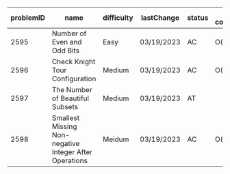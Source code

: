 |problemID|name|difficulty|lastChange|status|time complexity|beat|comment|recorded|
|-|-|-|-|-|-|-|-|-|
|2595|Number of Even and Odd Bits|Easy|03/19/2023|AC|O(1)||weekly|N|
|2596|Check Knight Tour Configuration|Medium|03/19/2023|AC|O(1)||weekly|N|
|2597|The Number of Beautiful Subsets|Medium|03/19/2023|AT|||weekly|Y|
|2598|Smallest Missing Non-negative Integer After Operations|Meidum|03/19/2023|AC|O(n)||weekly|N|